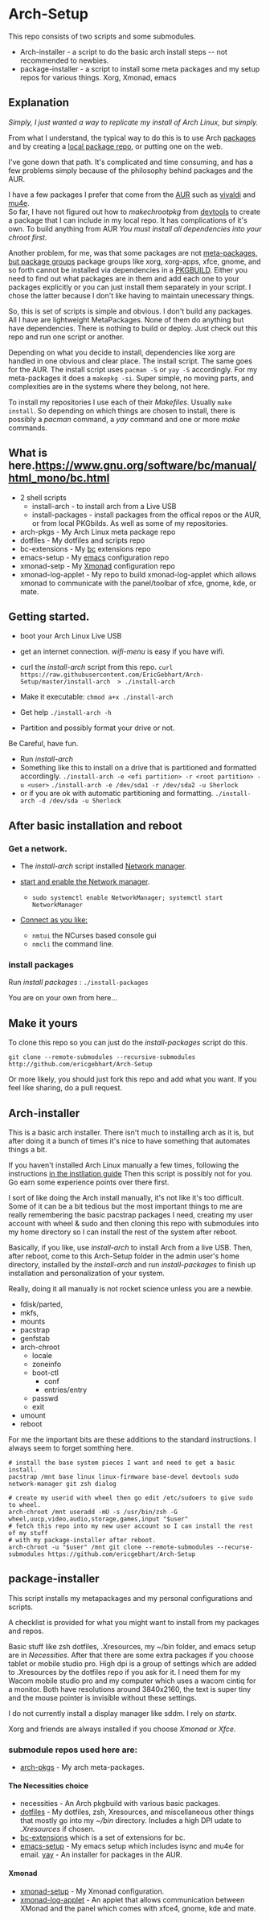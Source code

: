 # Arch-Setup 

This repo consists of two scripts and some submodules.

 * Arch-installer  - a script to do the basic arch install steps -- not recommended to newbies.
 * package-installer - a script to install some meta packages and my setup repos
 for various things.  Xorg, Xmonad, emacs
 
## Explanation

_*Simply, I just wanted a way to replicate my install of Arch Linux, but simply.*_

From what I understand, the typical way to do this is to use Arch 
[packages](https://wiki.archlinux.org/index.php/Creating_packages) and
by creating a 
[local package repo](https://wiki.archlinux.org/index.php/Pacman/Tips_and_tricks#Custom_local_repository), or putting one on the web.  

I've gone down that path. It's complicated and time consuming, and has a few 
problems simply because of the philosophy behind packages and the AUR.

I have a few packages I prefer that come from the [AUR](https://aur.archlinux.org) such as 
[vivaldi](http://vivaldi.com) and [mu4e](https://www.djcbsoftware.nl/code/mu/mu4e.html).  
So far, I have not
figured out how to _makechrootpkg_ from 
[devtools](https://www.archlinux.org/packages/extra/any/devtools/) 
to create a package that I can include in
my local repo. It has complications of it's own.  To build anything from AUR 
_You must install all dependencies into your chroot first_.

Another problem, for me, was that some packages are not 
[meta-packages, but package groups](https://wiki.archlinux.org/index.php/Meta_package_and_package_group)
package groups like xorg, xorg-apps, xfce, gnome, and so forth cannot be installed via 
dependencies in a [PKGBUILD](https://wiki.archlinux.org/index.php/PKGBUILD). 
Either you need to find out what packages are in them and add each one to your packages 
explicitly or you can just install them separately in your script.  I chose the latter because I don't like having to maintain unecessary things.

So, this is set of scripts is simple and obvious. I don't build any packages. 
All I have are lightweight MetaPackages.  None of them do anything but have dependencies.
There is nothing to build or deploy. Just check out this repo and run one script or another.

Depending on what you decide to install, dependencies like xorg are handled in one obvious
and clear place. The install script. The same goes for the AUR.  The install script uses 
`pacman -S` or `yay -S` accordingly. For my meta-packages it does a `makepkg -si`. 
Super simple, no moving parts, and complexities are in the systems where they belong, not here.

To install my repositories I use each of their _Makefiles_.  Usually `make install`.
So depending on which things are chosen to install, there is possibly a _pacman_ command, 
a _yay_ command and one or more _make_ commands.

## What is here.https://www.gnu.org/software/bc/manual/html_mono/bc.html

* 2 shell scripts
   * install-arch  - to install arch from a Live USB
   * install-packages  -  install packages from the offical repos or the AUR, or from local PKGbilds.  As well as some of my repositories.
* arch-pkgs - My Arch Linux meta package repo
* dotfiles -  My dotfiles and scripts repo
* bc-extensions - My [bc](https://www.gnu.org/software/bc/manual/html_mono/bc.html) extensions repo
* emacs-setup - My [emacs](https://www.gnu.org/software/emacs/) configuration repo
* xmonad-setp - My [Xmonad](http://xmonad.org) configuration repo
* xmonad-log-applet - My repo to build xmonad-log-applet which allows xmonad to communicate 
with the panel/toolbar of xfce, gnome, kde, or mate.

## Getting started.

 * boot your Arch Linux Live USB
 * get an internet connection.  _wifi-menu_ is easy if you have wifi.
 * curl the _install-arch_ script from this repo.
    `curl https://raw.githubusercontent.com/EricGebhart/Arch-Setup/master/install-arch  > ./install-arch`
 * Make it executable: `chmod a+x ./install-arch` 
 * Get help `./install-arch -h`
 
 * Partition and possibly format your drive or not.

Be Careful, have fun.
 
 * Run _install-arch_
 * Something like this to install on a drive that is partitioned and formatted accordingly.
    `./install-arch -e <efi partition> -r <root partition> -u <user>`
    `./install-arch -e /dev/sda1 -r /dev/sda2 -u Sherlock`
 * or if you are ok with automatic partitioning and formatting.
    `./install-arch -d /dev/sda -u Sherlock`

 
## After basic installation and reboot
 
### Get a network. 

 * The _install-arch_ script installed 
[Network manager](https://wiki.archlinux.org/index.php/NetworkManager).   

 * [start and enable the Network manager](https://wiki.archlinux.org/index.php/NetworkManager#Enable_NetworkManager).
   * `sudo systemctl enable NetworkManager; systemctl start NetworkManager`
 
 * [Connect as you like:](https://wiki.archlinux.org/index.php/NetworkManager#Usage)
   * `nmtui` the NCurses based console gui
   * `nmcli` the command line.
   
### install packages

 Run _install packages_ : `./install-packages`
 
You are on your own from here... 

## Make it yours

To clone this repo so you can just do the _install-packages_ script do this.  

 `git clone --remote-submodules --recursive-submodules http://github.com/ericgebhart/Arch-Setup`

Or more likely, you should just fork this repo and add what you want. 
If you feel like sharing, do a pull request.

 
## Arch-installer

 This is a basic arch installer. There isn't much to installing arch as it is,
 but after doing it a bunch of times it's nice to have something that automates things a bit.
 
 If you haven't installed Arch Linux manually a few times, following the instructions 
 [in the instllation guide](https://wiki.archlinux.org/index.php/Installation_guide#Localization)
 Then this script is possibly not for you.  Go earn some experience points over there first.
 
 I sort of like doing the Arch install manually, it's not like it's too difficult. 
 Some of it can be a bit tedious but the most
 important things to me are really remembering the basic pacstrap packages I need, 
 creating my user account with wheel & sudo and then cloning this repo with submodules 
 into my home directory so I can install the rest of the system after reboot.
 
 Basically, if you like, use _install-arch_ to install Arch from a live USB.
 Then, after reboot, come to this Arch-Setup folder in the admin user's home
 directory, installed by the _install-arch_ and run _install-packages_ to finish
 up installation and personalization of your system.
 
Really, doing it all manually is not rocket science unless you are a newbie.
  * fdisk/parted, 
  * mkfs, 
  * mounts
  * pacstrap
  * genfstab 
  * arch-chroot
    * locale
    * zoneinfo 
    * boot-ctl 
      * conf
      * entries/entry
    * passwd
    * exit
  * umount
  * reboot
 
 For me the important bits are these additions to the standard instructions. 
 I always seem to forget somthing here.

    # install the base system pieces I want and need to get a basic install.
    pacstrap /mnt base linux linux-firmware base-devel devtools sudo network-manager git zsh dialog

    # create my userid with wheel then go edit /etc/sudoers to give sudo to wheel.
    arch-chroot /mnt useradd -mU -s /usr/bin/zsh -G wheel,uucp,video,audio,storage,games,input "$user"
    # fetch this repo into my new user account so I can install the rest of my stuff 
    # with my package-installer after reboot.
    arch-chroot -u "$user" /mnt git clone --remote-submodules --recurse-submodules https://github.com/ericgebhart/Arch-Setup
 
 
## package-installer
 
 This script installs my metapackages and my personal configurations and scripts.
 
 A checklist is provided for what you might want to install from my packages and repos.
 
 Basic stuff like zsh dotfiles, .Xresources, my ~/bin folder, and emacs setup are
 in _Necessities_. After that there are some extra packages if you choose tablet or
 mobile studio pro.  High dpi is a group of settings which are added to .Xresources
 by the dotfiles repo if you ask for it.  I need them for my Wacom mobile studio pro
 and my computer which uses a wacom cintiq for a monitor. Both have resolutions around
 3840x2160, the text is super tiny and the mouse pointer is invisible without these settings.
 
 I do not currently install a display manager like sddm.  I rely on *startx*.
 
 Xorg and friends are always installed if you choose _Xmonad_ or _Xfce_. 
 
### submodule repos used here are:
 
 * [arch-pkgs](http://github.com/ericgebhart/arch-pkgs) - My arch meta-packages.
 
#### The Necessities choice
 
 * necessities  - An Arch pkgbuild with various basic packages.
 * [dotfiles](http://github.com/ericgebhart/dotfiles)  - My dotfiles, zsh, Xresources, and miscellaneous other things that mostly
   go into my _~/bin_ directory.  Includes a high DPI udate to _.Xresources_ if chosen.
 * [bc-extensions](http://github.com/ericgebhart/bc-extensions) which is a set of extensions for bc.
 * [emacs-setup](http://github.com/ericgebhart/emacs-setup) - My emacs setup which includes isync and mu4e for email.
   [yay](http://github.com/jguer/yay) - An installer for packages in the AUR.

#### Xmonad
 * [xmonad-setup](http://github.com/ericgebhart/xmonad-setup) - My Xmonad configuration.
 * [xmonad-log-applet](http://github.com/ericgebhart/xmonad-log-applet) - An applet that 
 allows communication between XMonad and the panel which comes with xfce4, gnome, kde and mate.
 


 
 
